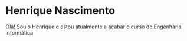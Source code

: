 # Henrique Nascimento
Olá! Sou o Henrique e estou atualmente a acabar o curso de Engenharia informática

